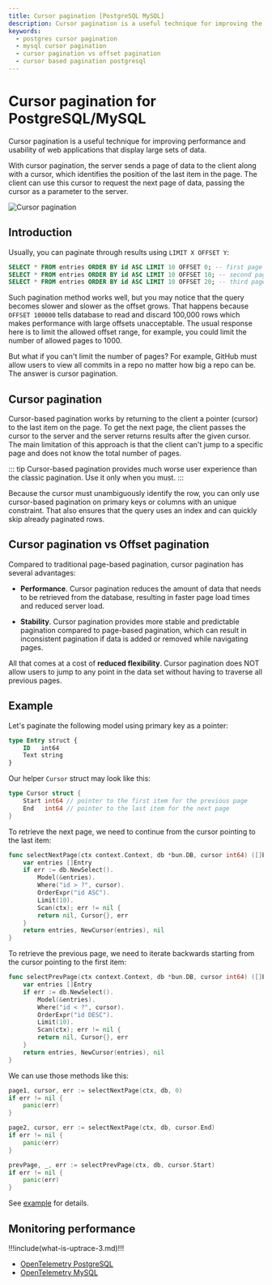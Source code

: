```yaml
---
title: Cursor pagination [PostgreSQL MySQL]
description: Cursor pagination is a useful technique for improving the performance and usability of web applications that display large sets of data.
keywords:
  - postgres cursor pagination
  - mysql cursor pagination
  - cursor pagination vs offset pagination
  - cursor based pagination postgresql
---
```


<UptraceCta />

# Cursor pagination for PostgreSQL/MySQL

Cursor pagination is a useful technique for improving performance and usability of web applications that display large sets of data.

With cursor pagination, the server sends a page of data to the client along with a cursor, which identifies the position of the last item in the page. The client can use this cursor to request the next page of data, passing the cursor as a parameter to the server.

![Cursor pagination](/cursor-pagination/cover.png)

## Introduction

Usually, you can paginate through results using `LIMIT X OFFSET Y`:

```sql
SELECT * FROM entries ORDER BY id ASC LIMIT 10 OFFSET 0; -- first page
SELECT * FROM entries ORDER BY id ASC LIMIT 10 OFFSET 10; -- second page
SELECT * FROM entries ORDER BY id ASC LIMIT 10 OFFSET 20; -- third page
```

Such pagination method works well, but you may notice that the query becomes slower and slower as the offset grows. That happens because `OFFSET 100000` tells database to read and discard 100,000 rows which makes performance with large offsets unacceptable. The usual response here is to limit the allowed offset range, for example, you could limit the number of allowed pages to 1000.

But what if you can't limit the number of pages? For example, GitHub must allow users to view all commits in a repo no matter how big a repo can be. The answer is cursor pagination.

## Cursor pagination

Cursor-based pagination works by returning to the client a pointer (cursor) to the last item on the page. To get the next page, the client passes the cursor to the server and the server returns results after the given cursor. The main limitation of this approach is that the client can't jump to a specific page and does not know the total number of pages.

<!-- prettier-ignore -->
::: tip
Cursor-based pagination provides much worse user experience than the classic pagination.
Use it only when you must.
:::

Because the cursor must unambiguously identify the row, you can only use cursor-based pagination on primary keys or columns with an unique constraint. That also ensures that the query uses an index and can quickly skip already paginated rows.

## Cursor pagination vs Offset pagination

Compared to traditional page-based pagination, cursor pagination has several advantages:

- **Performance**. Cursor pagination reduces the amount of data that needs to be retrieved from the database, resulting in faster page load times and reduced server load.

- **Stability**. Cursor pagination provides more stable and predictable pagination compared to page-based pagination, which can result in inconsistent pagination if data is added or removed while navigating pages.

All that comes at a cost of **reduced flexibility**. Cursor pagination does NOT allow users to jump to any point in the data set without having to traverse all previous pages.

## Example

Let's paginate the following model using primary key as a pointer:

```sql
type Entry struct {
	ID   int64
	Text string
}
```

Our helper `Cursor` struct may look like this:

```go
type Cursor struct {
	Start int64 // pointer to the first item for the previous page
	End   int64 // pointer to the last item for the next page
}
```

To retrieve the next page, we need to continue from the cursor pointing to the last item:

```go
func selectNextPage(ctx context.Context, db *bun.DB, cursor int64) ([]Entry, Cursor, error) {
	var entries []Entry
	if err := db.NewSelect().
		Model(&entries).
		Where("id > ?", cursor).
		OrderExpr("id ASC").
		Limit(10).
		Scan(ctx); err != nil {
		return nil, Cursor{}, err
	}
	return entries, NewCursor(entries), nil
}
```

To retrieve the previous page, we need to iterate backwards starting from the cursor pointing to the first item:

```go
func selectPrevPage(ctx context.Context, db *bun.DB, cursor int64) ([]Entry, Cursor, error) {
	var entries []Entry
	if err := db.NewSelect().
		Model(&entries).
		Where("id < ?", cursor).
		OrderExpr("id DESC").
		Limit(10).
		Scan(ctx); err != nil {
		return nil, Cursor{}, err
	}
	return entries, NewCursor(entries), nil
}
```

We can use those methods like this:

```go
page1, cursor, err := selectNextPage(ctx, db, 0)
if err != nil {
	panic(err)
}

page2, cursor, err := selectNextPage(ctx, db, cursor.End)
if err != nil {
	panic(err)
}

prevPage, _, err := selectPrevPage(ctx, db, cursor.Start)
if err != nil {
	panic(err)
}
```

See [example](https://github.com/uptrace/bun/tree/master/example/cursor-pagination) for details.

## Monitoring performance

!!!include(what-is-uptrace-3.md)!!!

- [OpenTelemetry PostgreSQL](https://uptrace.dev/get/monitor/opentelemetry-postgresql.html)
- [OpenTelemetry MySQL](https://uptrace.dev/get/monitor/opentelemetry-mysql.html)
